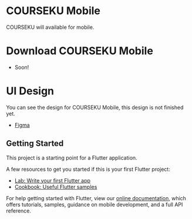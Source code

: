 # COURSEKU Mobile

COURSEKU will available for mobile.

# Download COURSEKU Mobile
- Soon!

# UI Design
You can see the design for COURSEKU Mobile, this design is not finished yet.
- [Figma](https://www.figma.com/file/3QpuOrLDPobFBIii30RBHe/Untitled?node-id=12%3A74)

## Getting Started

This project is a starting point for a Flutter application.

A few resources to get you started if this is your first Flutter project:

- [Lab: Write your first Flutter app](https://flutter.dev/docs/get-started/codelab)
- [Cookbook: Useful Flutter samples](https://flutter.dev/docs/cookbook)

For help getting started with Flutter, view our
[online documentation](https://flutter.dev/docs), which offers tutorials,
samples, guidance on mobile development, and a full API reference.
